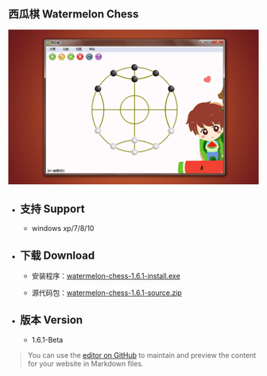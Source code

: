 ## 西瓜棋 Watermelon Chess

![main-win](https://github.com/tatwd/watermelon-chess/blob/master/wiki-resources/imags/main-win.png)

* ## 支持 Support   

    * windows xp/7/8/10

* ## 下载 Download

    * 安装程序：[watermelon-chess-1.6.1-install.exe](https://github.com/tatwd/watermelon-chess/raw/master/wiki-resources/downloads/watermelon-chess-1.6.1-install.exe)

    * 源代码包：[watermelon-chess-1.6.1-source.zip](https://github.com/tatwd/watermelon-chess/raw/master/wiki-resources/downloads/watermelon-chess-1.6.1-src.zip)

* ## 版本 Version
    
    * 1.6.1-Beta

> You can use the [editor on GitHub](https://github.com/tatwd/watermelon-chess/edit/master/README.md) to maintain and preview the content for your website in Markdown files.
